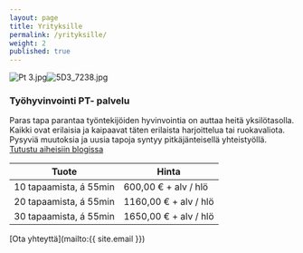 ```yaml
---
layout: page
title: Yrityksille
permalink: /yrityksille/
weight: 2
published: true
---
```


![Pt 3.jpg]({{site.baseurl}}/media/Pt%203.jpg)![5D3_7238.jpg]({{site.baseurl}}/media/5D3_7238.jpg)

### Työhyvinvointi PT- palvelu

Paras tapa parantaa työntekijöiden hyvinvointia on auttaa heitä yksilötasolla. Kaikki ovat erilaisia ja kaipaavat
täten erilaista harjoittelua tai ruokavaliota. Pysyviä muutoksia ja uusia tapoja syntyy pitkäjänteisellä yhteistyöllä.
[Tutustu aiheisiin blogissa](/blog/)


| Tuote                     | Hinta                | 
| ------------------------- | -------------------- | 
| 10 tapaamista, á 55min    | 600,00 € + alv / hlö | 
| 20 tapaamista, á 55min    | 1160,00 € + alv / hlö|
| 30 tapaamista, á 55min    | 1650,00 € + alv / hlö|

[Ota yhteyttä](mailto:{{ site.email }})

